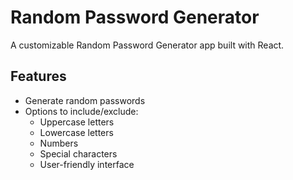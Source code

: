 # Random Password Generator

A customizable Random Password Generator app built with React.

## Features

- Generate random passwords
- Options to include/exclude:
  - Uppercase letters
  - Lowercase letters
  - Numbers
  - Special characters
  - User-friendly interface

